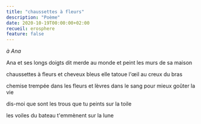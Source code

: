 ```yaml
---
title: "chaussettes à fleurs"
description: "Poème"
date: 2020-10-19T00:00:00+02:00
recueil: erosphere
feature: false
---
```


*à Ana*

Ana et ses longs doigts
dit merde au monde et peint les murs
de sa maison

chaussettes à fleurs et cheveux bleus
elle tatoue l'œil au creux du bras

chemise trempée dans les fleurs
et lèvres dans le sang pour mieux goûter la vie

dis-moi que sont les trous
que tu peints sur la toile

les voiles du bateau
t'emmènent sur la lune
